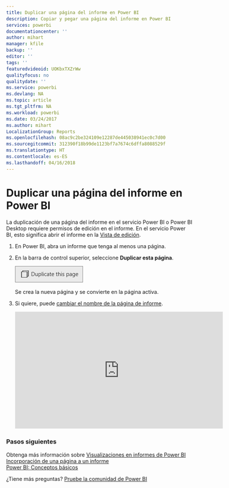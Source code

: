 ```yaml
---
title: Duplicar una página del informe en Power BI
description: Copiar y pegar una página del informe en Power BI
services: powerbi
documentationcenter: ''
author: mihart
manager: kfile
backup: ''
editor: ''
tags: ''
featuredvideoid: UOKbxTXZrWw
qualityfocus: no
qualitydate: ''
ms.service: powerbi
ms.devlang: NA
ms.topic: article
ms.tgt_pltfrm: NA
ms.workload: powerbi
ms.date: 03/24/2017
ms.author: mihart
LocalizationGroup: Reports
ms.openlocfilehash: 08ac9c2be324109e12287de445038941ec0c7d00
ms.sourcegitcommit: 312390f18b99de1123bf7a7674c6dffa8088529f
ms.translationtype: HT
ms.contentlocale: es-ES
ms.lasthandoff: 04/16/2018
---
```

# <a name="duplicate-a-report-page-in-power-bi"></a>Duplicar una página del informe en Power BI
La duplicación de una página del informe en el servicio Power BI o Power BI Desktop requiere permisos de edición en el informe. En el servicio Power BI, esto significa abrir el informe en la [Vista de edición](service-reading-view-and-editing-view.md). 


1. En Power BI, abra un informe que tenga al menos una página. 

2. En la barra de control superior, seleccione **Duplicar esta página**.
   
   ![](media/power-bi-report-copy-paste-page/pbi_duplicate_new.png)
   
   Se crea la nueva página y se convierte en la página activa.
3. Si quiere, puede [cambiar el nombre de la página de informe](service-rename.md).
   
   <iframe width="560" height="315" src="https://www.youtube.com/embed/UOKbxTXZrWw?list=PL1N57mwBHtN0JFoKSR0n-tBkUJHeMP2cP" frameborder="0" allowfullscreen></iframe>

### <a name="next-steps"></a>Pasos siguientes
Obtenga más información sobre [Visualizaciones en informes de Power BI](power-bi-report-visualizations.md)    
[Incorporación de una página a un informe](power-bi-report-add-page.md)    
[Power BI: Conceptos básicos](service-basic-concepts.md)    

¿Tiene más preguntas? [Pruebe la comunidad de Power BI](http://community.powerbi.com/)

